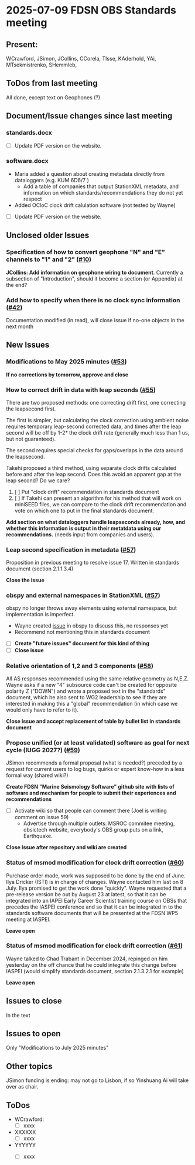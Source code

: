 # 2025-07-09 FDSN OBS Standards meeting

## Present: 
WCrawford, JSimon, JCollins, CCorela, TIsse, KAderhold, YAi, MTsekmistrenko, SHemmleb, 

##  ToDos from last meeting

All done, except text on Geophones (?)

## Document/Issue changes since last meeting

### standards.docx

- [ ] Update PDF version on the website.

### software.docx

- Maria added a question about creating metadata directly from dataloggers (e.g. KUM 6D6/7 )
    - Add a table of companies that output StationXML metadata, and information on which standards/recommendations they do not yet respect
- Added OCloC clock drift calulation software (not tested by Wayne)
- [ ] Update PDF version on the website.

## Unclosed older Issues

### Specification of how to convert geophone "N" and "E" channels to "1" and "2" ([#10](https://github.com/FDSN/OBS-standards/issues/10))

**JCollins: Add information on geophone wiring to document**.  Currently a subsection of "Introduction", should it become a section (or Appendix) at the end?

### Add how to specify when there is no clock sync information ([#42](https://github.com/FDSN/OBS-standards/issues/42))

Documentation modified (in read), will close issue if no-one objects in the next month

## New Issues

### Modifications to May 2025 minutes ([#53](https://github.com/FDSN/OBS-standards/issues/53))

**If no corrections by tomorrow, approve and close**

### How to correct drift in data with leap seconds ([#55](https://github.com/FDSN/OBS-standards/issues/55))
There are two proposed methods: one correcting drift first, one correcting the leapsecond first.

The first is  simpler, but calculating the clock correction using ambient noise requires temporary leap-second corrected data,
and times after the leap second will be off by 1-2* the clock drift rate (generally much less than 1 us, but not guaranteed).

The second requires special checks for gaps/overlaps in the data around the leapsecond.

Takehi proposed a third method, using separate clock drifts calculated before and after the leap second.  Does this avoid an apparent gap at the leap
second?  Do we care?

1. [ ] Put "clock drift" recommendation in standards document
2. [ ] If Takehi can present an algorithm for his method that will work on miniSEED files, we can compare to the clock drift recommendation and vote on which one to put in the final standards document.

**Add section on what dataloggers handle leapseconds already, how, and whether this information is output in their metatdata using our recommendations.**  (needs input from companies and users).

### Leap second specification in metadata ([#57](https://github.com/FDSN/OBS-standards/issues/56))
Proposition in previous meeting to resolve issue 17.  Written in standards document (section 2.1.1.3.4)

**Close the issue**

### obspy and external namespaces in StationXML ([#57](https://github.com/FDSN/OBS-standards/issues/57))
obspy no longer throws away elements using external namespace, but implementation is imperfect.
- Wayne created [issue](https://github.com/obspy/obspy/issues/3574) in obspy to discuss this, no responses yet
- Recommend not mentioning this in standards document
- [ ] **Create "future issues" document for this kind of thing**
- [ ] **Close issue**

### Relative orientation of 1,2 and 3 components ([#58](https://github.com/FDSN/OBS-standards/issues/58))
All AS responses recommended using the same relative geometry as N,E,Z.  Wayne asks if a new "4" subsource code
can't be created for opposite polarity Z ("DOWN") and wrote a proposed text in the "standards" document, which he also sent
to WG2 leadership to see if they are interested in making this a "global" recommendation (in which case we would
only have to refer to it).

**Close issue and accept replacement of table by bullet list in standards document**

### Propose unified (or at least validated) software as goal for next cycle (IUGG 2027?) ([#59](https://github.com/FDSN/OBS-standards/issues/59))
JSimon recommends a formal proposal (what is needed?) preceded by a request for current users to log bugs, quirks or expert know-how in a less formal
way (shared wiki?)

**Create FDSN "Marine Seismology Software" github site with lists of software and mechanism for people to submit their experiences and recommendations**
- [ ] Activate wiki so that people can comment there (Joel is writing comment on issue 59)
    - Advertise through multiple outlets: MSROC commitee meeting, obsictech website, everybody's OBS group puts on a link, Earthquake.

**Close Issue after repository and wiki are created**

### Status of msmod modification for clock drift correction ([#60](https://github.com/FDSN/OBS-standards/issues/60))
Purchase order made, work was supposed to be done by the end of June.  Ilya Dricker (ISTI) is in charge of changes.  Wayne contacted him last on 8 July.
Ilya promised to get the work done "quickly".  Wayne requested that a pre-release version be out by August 23 at latest,
so that it can be integrated into an IAPEI Early Career Scientist training course on OBSs that precedes the IASPEI 
conference and so that it can be integrated in to the standards
software documents that will be presented at the FDSN WP5 meeting at IASPEI.

**Leave open**

### Status of msmod modification for clock drift correction ([#61](https://github.com/FDSN/OBS-standards/issues/61))
Wayne talked to Chad Trabant in December 2024, repinged on him yesterday on the off chance that he could integrate this
change before IASPEI (would simplify standards document, section 2.1.3.2.1 for example)

**Leave open**

## Issues to close

In the text

## Issues to open

Only "Modifications to July 2025 minutes"

## Other topics

JSimon funding is ending: may not go to Lisbon, if so Yinshuang Ai will take over as chair.

## ToDos

- WCrawford:
    - [ ] xxxx
- XXXXXX
    - [ ] xxxx
- YYYYYY
    - [ ] xxxx


